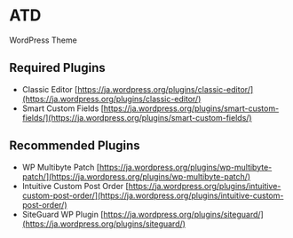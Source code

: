 # ATD
WordPress Theme

## Required Plugins
- Classic Editor [https://ja.wordpress.org/plugins/classic-editor/](https://ja.wordpress.org/plugins/classic-editor/)
- Smart Custom Fields [https://ja.wordpress.org/plugins/smart-custom-fields/](https://ja.wordpress.org/plugins/smart-custom-fields/)

## Recommended Plugins
- WP Multibyte Patch [https://ja.wordpress.org/plugins/wp-multibyte-patch/](https://ja.wordpress.org/plugins/wp-multibyte-patch/)
- Intuitive Custom Post Order [https://ja.wordpress.org/plugins/intuitive-custom-post-order/](https://ja.wordpress.org/plugins/intuitive-custom-post-order/)
- SiteGuard WP Plugin [https://ja.wordpress.org/plugins/siteguard/](https://ja.wordpress.org/plugins/siteguard/)